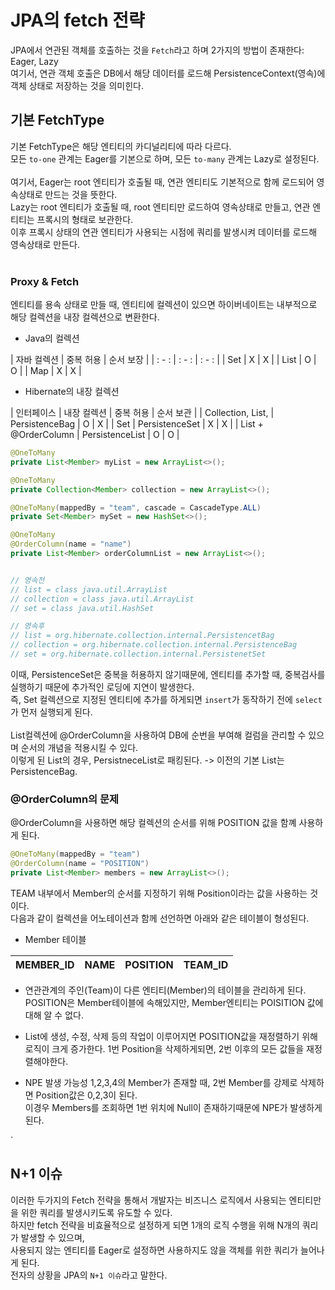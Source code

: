 # JPA의 fetch 전략

JPA에서 연관된 객체를 호출하는 것을 `Fetch`라고 하며 2가지의 방법이 존재한다: Eager, Lazy<br>
여기서, 연관 객체 호출은 DB에서 해당 데이터를 로드해 PersistenceContext(영속)에 객체 상태로 저장하는 것을 의미힌다.<br>

## 기본 FetchType

기본 FetchType은 해당 엔티티의 카디널리티에 따라 다르다.<br>
모든 `to-one` 관계는 Eager를 기본으로 하며, 모든 `to-many` 관계는 Lazy로 설정된다.<br>
<br>
여기서, Eager는 root 엔티티가 호출될 때, 연관 엔티티도 기본적으로 함께 로드되어 영속상태로 만드는 것을 뜻한다.<br>
Lazy는 root 엔티티가 호출될 때, root 엔티티만 로드하여 영속상태로 만들고, 연관 엔티티는 프록시의 형태로 보관한다.<br>
이후 프록시 상태의 연관 엔티티가 사용되는 시점에 쿼리를 발생시켜 데이터를 로드해 영속상태로 만든다.<br>
<br>

### Proxy & Fetch
엔티티를 용속 상태로 만들 때, 엔티티에 컬렉션이 있으면 하이버네이트는 내부적으로 해당 컬렉션을 내장 컬렉션으로 변환한다.<br>

- Java의 컬렉션


| 자바 컬렉션 | 중복 허용 | 순서 보장 |
| : - :    |  : - :  | : - :   |
| Set    | X | X |
| List | O | O |
| Map | X | X |


- Hibernate의 내장 컬렉션

| 인터페이스 | 내장 컬렉션 | 중복 허용 | 순서 보관 |
| Collection, List, | PersistenceBag | O | X |
| Set | PersistenceSet | X | X |
| List + @OrderColumn | PersistenceList | O | O |

```Java
@OneToMany
private List<Member> myList = new ArrayList<>();

@OneToMany
private Collection<Member> collection = new ArrayList<>();

@OneToMany(mappedBy = "team", cascade = CascadeType.ALL)
private Set<Member> mySet = new HashSet<>();

@OneToMany
@OrderColumn(name = "name")
private List<Member> orderColumnList = new ArrayList<>();


// 영속전
// list = class java.util.ArrayList
// collection = class java.util.ArrayList
// set = class java.util.HashSet

// 영속후
// list = org.hibernate.collection.internal.PersistencetBag
// collection = org.hibernate.collection.internal.PersistenceBag
// set = org.hibernate.collection.internal.PersistenetSet


```

이때, PersistenceSet은 중복을 허용하지 않기때문에, 엔티티를 추가할 때, 중복검사를 실행하기 때문에 추가적인 로딩에 지연이 발생한다.<br>
즉, Set 컬렉션으로 지정된 엔티티에 추가를 하게되면 `insert`가 동작하기 전에 `select`가 먼저 실행되게 된다.<br>
<br>
List컬렉션에 @OrderColumn을 사용하여 DB에 순번을 부여해 컬럼을 관리할 수 있으며 순서의 개념을 적용시킬 수 있다.<br>
이렇게 된 List의 경우, PersistneceList로 패킹된다. -> 이전의 기본 List는 PersistenceBag.<br>

### @OrderColumn의 문제
@OrderColumn을 사용하면 해당 컬렉션의 순서를 위해 POSITION 값을 함꼐 사용하게 된다.<br>
```java
@OneToMany(mappedBy = "team")
@OrderColumn(name = "POSITION")
private List<Member> members = new ArrayList<>();
```

TEAM 내부에서 Member의 순서를 지정하기 위해 Position이라는 값을 사용하는 것이다.<br>
다음과 같이 컬렉션을 어노테이션과 함께 선언하면 아래와 같은 테이블이 형성된다.

- Member 테이블


| MEMBER_ID | NAME | POSITION | TEAM_ID |
| :-: | :-: | :-: | :-: |


- 연관관계의 주인(Team)이 다른 엔티티(Member)의 테이블을 관리하게 된다.
    POSITION은 Member테이블에 속해있지만, Member엔티티는 POISITION 값에 대해 알 수 없다.<br>

- List에 생성, 수정, 삭제 등의 작업이 이루어지면 POSITION값을 재정렬하기 위해 로직이 크게 증가한다.
    1번 Position을 삭제하게되면, 2번 이후의 모든 값들을 재정렬해야한다.<br>

- NPE 발생 가능성
    1,2,3,4의 Member가 존재할 때, 2번 Member를 강제로 삭제하면 Position값은 0,2,3이 된다.<br>
    이경우 Members를 조회하면 1번 위치에 Null이 존재하기때문에 NPE가 발생하게 된다.<br>

`

## N+1 이슈

이러한 두가지의 Fetch 전략을 통해서 개발자는 비즈니스 로직에서 사용되는 엔티티만을 위한 쿼리를 발생시키도록 유도할 수 있다.<br>
하지만 fetch 전략을 비효율적으로 설정하게 되면 1개의 로직 수행을 위해 N개의 쿼리가 발생할 수 있으며,<br>
사용되지 않는 엔티티를 Eager로 설정하면 사용하지도 않을 객체를 위한 쿼리가 늘어나게 된다.<br>
전자의 상황을 JPA의 `N+1 이슈`라고 말한다.<br>






